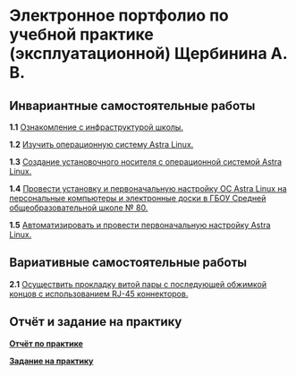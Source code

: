 # Электронное портфолио по учебной практике (эксплуатационной) Щербинина А. В.
## Инвариантные самостоятельные работы
**1.1** [Ознакомление с инфраструктурой школы.](https://github.com/SArtemS/SC80_Practice2023/blob/main/%D0%97%D0%B0%D0%B4%D0%B0%D0%BD%D0%B8%D0%B5%201.1.pdf)

**1.2** [Изучить операционную систему Astra Linux.](https://github.com/SArtemS/SC80_Practice2023/blob/main/%D0%97%D0%B0%D0%B4%D0%B0%D0%BD%D0%B8%D0%B5%201.2.pdf)

**1.3** [Создание установочного носителя с операционной системой Astra Linux.](https://github.com/SArtemS/SC80_Practice2023/blob/main/%D0%97%D0%B0%D0%B4%D0%B0%D0%BD%D0%B8%D0%B5%201.3.pdf)

**1.4** [Провести установку и первоначальную настройку ОС Astra Linux на персональные компьютеры и электронные доски в ГБОУ Средней общеобразовательной школе № 80.](https://github.com/SArtemS/SC80_Practice2023/blob/main/%D0%97%D0%B0%D0%B4%D0%B0%D0%BD%D0%B8%D0%B5%201.4.pdf)

**1.5** [Автоматизировать и провести первоначальную настройку Astra Linux.](https://github.com/SArtemS/SC80_Practice2023/blob/main/%D0%97%D0%B0%D0%B4%D0%B0%D0%BD%D0%B8%D0%B5%201.5.pdf)

## Вариативные самостоятельные работы
**2.1** [Осуществить прокладку витой пары с последующей обжимкой концов с использованием RJ-45 коннекторов.](https://github.com/SArtemS/SC80_Practice2023/blob/main/%D0%97%D0%B0%D0%B4%D0%B0%D0%BD%D0%B8%D0%B5%202.1.pdf)

## Отчёт и задание на практику
[**Отчёт по практике**](https://github.com/SArtemS/SC80_Practice2023/blob/main/%D0%9E%D1%82%D1%87%D0%B5%D1%82%202023.pdf)

[**Задание на практику**](https://github.com/SArtemS/SC80_Practice2023/blob/main/%D0%98%D1%82%D0%BE%D0%B3%D0%BE%D0%B2%D0%BE%D0%B5%20%D0%B7%D0%B0%D0%B4%D0%B0%D0%BD%D0%B8%D0%B5%202023.pdf)
